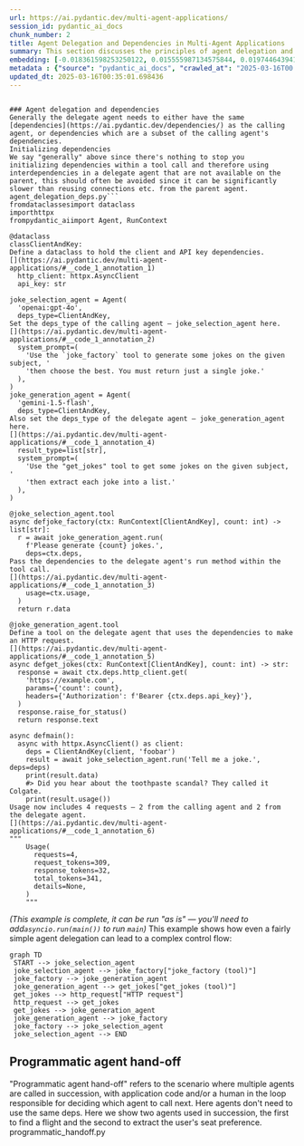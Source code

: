 ```yaml
---
url: https://ai.pydantic.dev/multi-agent-applications/
session_id: pydantic_ai_docs
chunk_number: 2
title: Agent Delegation and Dependencies in Multi-Agent Applications
summary: This section discusses the principles of agent delegation and dependencies in multi-agent systems. It emphasizes that delegate agents should typically have the same or a subset of dependencies as their calling agents. It also covers the initialization of dependencies, warning against initializing dependencies within tool calls due to potential performance issues.
embedding: [-0.018361598253250122, 0.015555987134575844, 0.019744643941521645, -0.024736786261200905, 0.006371895782649517, 0.04367794468998909, 0.004178778268396854, 0.013698752969503403, -0.007534313946962357, 0.01138708833605051, 0.02847759984433651, -0.05632294714450836, 0.004027301445603371, -0.04072744399309158, -0.0041985358111560345, -0.0648583248257637, -0.038488227874040604, 0.003651903010904789, 0.016952207311987877, 0.03948928788304329, 0.041386038064956665, 0.0271077249199152, 0.06311963498592377, 0.04515319690108299, -0.02525048889219761, -0.025369036942720413, 0.01371192466467619, 0.04707629233598709, 0.026817942038178444, -0.03271894529461861, 0.05158107355237007, -0.01537158153951168, -0.03364097699522972, 0.01155173685401678, 0.015806253999471664, 0.03851456940174103, 0.0209959726780653, 0.02398598939180374, -0.02446017600595951, 0.04449460282921791, 0.01138050202280283, -0.034483976662158966, 0.009819635190069675, 0.023274708539247513, -0.01746590994298458, 0.03988444432616234, -0.01388315949589014, -0.008489275351166725, 0.02510559931397438, -0.0011690041283145547, -0.031744226813316345, 0.01616189442574978, -0.005110688507556915, 0.01609603501856327, -0.028214162215590477, 0.012421080842614174, 0.008752712979912758, 0.00132706668227911, -0.02918888069689274, -0.05223966762423515, 0.006622161716222763, -0.007870197296142578, 0.013975362293422222, 0.05447888746857643, -0.03098025545477867, -0.001002709148451686, -0.02115403488278389, 0.010083072818815708, -0.02646230161190033, -0.01238156482577324, -0.007672618608921766, 0.04204463213682175, -0.05202891677618027, -0.019112395122647285, -0.05118591710925102, -0.023748895153403282, -0.015305722132325172, 0.03477375581860542, 0.0053346105851233006, -0.020613988861441612, -0.004791270475834608, -0.0204295814037323, 0.0077516501769423485, 0.010392611846327782, -0.03403613343834877, -0.060379888862371445, -0.04773488640785217, -0.03714469447731972, -0.03082219325006008, -0.01956023834645748, -0.02614617720246315, 0.0048307860270142555, -0.022958582267165184, 0.031322725117206573, 0.08034845441579819, 0.030295317992568016, 0.0209959726780653, 0.005627684760838747, -0.0059339310973882675, 0.015279377810657024, 0.05163376033306122, -0.003365414682775736, -0.08582795411348343, 0.010577017441391945, 0.04881497845053673, 0.011479291133582592, -0.01476567517966032, 0.03843553736805916, -0.038725320249795914, 0.0028615903574973345, -0.07982157915830612, -0.025395380333065987, 0.01819036342203617, 0.012144471518695354, -0.023142989724874496, -0.019323144108057022, 0.02219461463391781, 0.002245805226266384, 0.03177056834101677, -0.014067565090954304, -0.048788633197546005, -0.0024088071659207344, 0.003497133497148752, 0.002448322717100382, 0.008831744082272053, 0.015582331456243992, -0.006088700611144304, -0.04230806976556778, -0.03577481955289841, -0.005150204058736563, 0.03435225784778595, -0.01899384707212448, -0.01666242443025112, -0.037618882954120636, -0.03140175715088844, -0.006312622223049402, -0.015055456198751926, -0.02565881796181202, -0.033588286489248276, 0.018137674778699875, 0.046365007758140564, -0.043309133499860764, -0.009470580145716667, 0.02831953763961792, -0.016636081039905548, 0.09815683215856552, -0.026659879833459854, 0.010860213078558445, -0.02002125419676304, 0.037776947021484375, 0.001974135171622038, -0.008825157769024372, -0.031164662912487984, -0.010563845746219158, -0.03806672617793083, 0.009352033026516438, -0.04884132370352745, 0.028978131711483, 0.055638011544942856, 0.0009730724850669503, -0.041781194508075714, 0.027055036276578903, -0.017900582402944565, 0.00770554831251502, -0.049921415746212006, -0.032139383256435394, 0.0044652665965259075, 0.021575534716248512, -0.030348006635904312, -0.011136822402477264, -0.037197381258010864, -0.05479501187801361, -0.023683035746216774, 0.02903081849217415, 0.03458935022354126, -0.04568007215857506, -0.03432591259479523, -0.043335478752851486, -0.010353095829486847, -0.04038497805595398, 0.009273001924157143, -0.01492373738437891, -0.030137255787849426, -0.015503300353884697, -0.06164438650012016, -0.036486100405454636, 0.044441916048526764, 0.060221824795007706, -0.013685581274330616, 0.05268751084804535, 0.052397727966308594, 0.04834078997373581, 0.0014933616621419787, 0.044441916048526764, 0.022879552096128464, -0.0097340177744627, 0.04873594641685486, 0.010537502355873585, 0.020073940977454185, -0.03364097699522972, 0.04362525790929794, 0.008225837722420692, 0.00844975933432579, 0.007554071955382824, 0.0064081186428666115, -0.05516382306814194, -0.0008767531253397465, -0.027819005772471428, 0.014712987467646599, -0.007053540553897619, 0.01476567517966032, -0.04488975927233696, 0.012368393130600452, -0.02108817547559738, -0.05864119902253151, -0.06359382718801498, -0.031032944098114967, 0.05021119862794876, -0.02035055123269558, 0.07587001472711563, -0.00035152447526343167, 0.009747189469635487, 0.016372643411159515, -0.03540600836277008, -0.0056639076210558414, -0.014660299755632877, 0.011492462828755379, -0.052740197628736496, -0.013646065257489681, 0.033008724451065063, 0.013896331191062927, -0.015384753234684467, 0.01431783102452755, -0.0342995710670948, 0.036328040063381195, -0.05590144917368889, 0.02211558260023594, -0.04755047708749771, -0.01121585350483656, -0.01250669825822115, 0.004224879667162895, -0.0011517161037772894, -0.00635543093085289, -0.009786705486476421, -0.020627159625291824, 0.010847041383385658, -0.03935756906867027, -0.03321947529911995, 0.07355176657438278, 0.008140220306813717, 0.05300363525748253, -0.010524330660700798, 0.005324731580913067, 0.010511158034205437, -0.017795206978917122, -0.01882261410355568, 0.018322082236409187, -0.050158511847257614, -0.03458935022354126, 0.02494753710925579, -0.008759298361837864, 0.02525048889219761, -0.03743447735905647, 0.035748474299907684, 0.0008676974684931338, 0.02349863015115261, 0.02526366151869297, -0.00010907961404882371, -0.013310182839632034, 0.010162103921175003, 0.017518596723675728, 0.028662005439400673, 0.026277896016836166, -0.011367330327630043, -0.03732910007238388, -0.008199493400752544, 0.00752114225178957, 0.015424268320202827, -0.014897393994033337, -0.024354802444577217, -0.02075887843966484, 0.025131942704319954, 0.035827506333589554, 0.009556197561323643, 0.006740708369761705, 0.009826220571994781, -0.030268974602222443, 0.0056968373246490955, -0.009134696796536446, 0.01979733258485794, -0.00796898640692234, 0.0580616369843483, 0.04486341401934624, -0.031243693083524704, 0.015450612641870975, 0.017321018502116203, 0.0030838658567517996, 0.018611863255500793, -0.007580415811389685, -0.019586581736803055, 0.034721069037914276, -0.0111763384193182, -0.03356194496154785, -0.008456345647573471, 0.013949018903076649, 0.016833659261465073, -0.013329939916729927, 0.013073088601231575, 0.02953135035932064, -0.0012093429686501622, -0.02028469182550907, 0.06670238822698593, -0.02968941256403923, -0.0026771840639412403, -0.029979193583130836, 0.00823900941759348, 0.05758744850754738, -0.054584261029958725, 0.04080647602677345, -0.03445763140916824, -0.029109850525856018, -0.041965603828430176, 0.0316915363073349, -0.012368393130600452, 0.0028451255057007074, -0.01443637814372778, 0.026080317795276642, 0.008983220905065536, -0.07223457843065262, 0.01803230121731758, 0.008759298361837864, -0.004791270475834608, 0.01995539478957653, 0.05590144917368889, 0.041886571794748306, -0.013106018304824829, -0.037276413291692734, 0.03466838225722313, 0.05268751084804535, 0.0625927597284317, -0.03643341362476349, 0.014568096958100796, -0.04633866623044014, -0.060379888862371445, -0.021285753697156906, 0.053451478481292725, 0.022076066583395004, 0.030611444264650345, -0.022866379469633102, 0.01905970647931099, 0.017650315538048744, 0.008667095564305782, -0.01786106638610363, 0.0488940104842186, -0.016622910276055336, -0.03419419378042221, -0.022339504212141037, 0.01315211970359087, 0.0025701625272631645, -0.009049080312252045, -0.08324626833200455, 0.03458935022354126, -0.011795416474342346, 0.007000852841883898, -0.02398598939180374, 0.02615934982895851, 0.008594649843871593, -0.03150713071227074, 0.004906524438410997, 0.0328243188560009, 0.0526348240673542, 0.06043257564306259, -0.05453157424926758, -0.024170394986867905, -0.0209959726780653, -0.016148721799254417, -0.02534269355237484, 0.02124623954296112, -0.012407909147441387, 0.011867862194776535, 0.0257510207593441, -0.019257284700870514, -0.03113831952214241, -0.014291487634181976, 0.045100510120391846, 0.05558532476425171, -0.028345881029963493, -0.000987890874966979, -0.01722881570458412, 0.01720247231423855, 0.04907841607928276, -0.06348845362663269, 0.0023544731084257364, 0.01254621334373951, -0.035932883620262146, -0.012078612111508846, 0.021680910140275955, 0.008805399760603905, 0.029162537306547165, 0.0029966020956635475, 0.017070753499865532, 0.006737415213137865, -0.01776886358857155, -0.02968941256403923, -0.057007886469364166, 0.013046745210886002, 0.0469709150493145, 0.026514990255236626, 0.018783098086714745, 0.0018572347471490502, 0.06375189125537872, -0.0001405686343787238, 0.0028187818825244904, -0.007777993567287922, -0.019994910806417465, -0.02671256847679615, -0.049262821674346924, 0.0016275501111522317, 0.029083505272865295, 0.06701851636171341, 0.030268974602222443, -0.05447888746857643, 0.016372643411159515, -0.012941369786858559, -0.013817300088703632, 0.02750288136303425, 0.03458935022354126, -0.021865317597985268, 0.03635438159108162, -0.031322725117206573, 0.005120567511767149, 0.01704441010951996, 0.00605247775092721, 0.004774805624037981, -0.030189944431185722, -0.02058764547109604, 0.045495666563510895, 0.02381475456058979, -0.0139226745814085, -0.01745273731648922, -0.002448322717100382, -0.03216572478413582, -0.01585894078016281, 0.0416494756937027, -0.051844511181116104, 0.0027496295515447855, -0.05737669765949249, -0.06311963498592377, 0.02436797320842743, -0.013040158897638321, -0.005133739206939936, -0.018546003848314285, 0.0010348156793043017, 0.04012154042720795, -0.012328877113759518, -0.021377958357334137, 0.0587465725839138, 0.017518596723675728, 0.03385172411799431, 0.009819635190069675, 0.0362226627767086, -0.017492253333330154, -0.0370129756629467, 0.05684982240200043, 0.004030594602227211, 0.03295603767037392, 0.04747144877910614, -0.008212666027247906, -0.02581688016653061, 0.0236566923558712, 0.04417847841978073, -0.003274857997894287, -0.025527099147439003, -0.05358319729566574, -0.012651588767766953, -0.029952850192785263, 0.07597538828849792, 0.002054812852293253, 0.009911837987601757, 0.020469097420573235, 0.03145444393157959, 0.007573829498142004, 0.0025075962767004967, 0.009905251674354076, 0.00020313504501245916, 0.029057161882519722, -0.013856815174221992, -0.007982158102095127, -0.0223526768386364, -0.0035959226079285145, 0.019757816568017006, 0.016912691295146942, 0.059326138347387314, -0.01492373738437891, 0.010083072818815708, 0.016109205782413483, 0.01531889382749796, -0.022550255060195923, -0.01592480018734932, -0.006233591120690107, 0.04101722687482834, -0.019836848601698875, -0.012533041648566723, 0.017808377742767334, 0.012697690166532993, -0.03461569547653198, 0.030189944431185722, 0.008983220905065536, -0.01110389269888401, 0.015279377810657024, -0.034062474966049194, -0.010089658200740814, 0.006770344916731119, 0.00900956429541111, -0.030769506469368935, -0.003516891272738576, -0.008232423104345798, -0.0020531665068119764, -0.015661362558603287, 0.01858551986515522, 0.002094328636303544, -0.017413223162293434, -0.013909502886235714, 0.00400425074622035, 0.026528161019086838, -0.023037614300847054, 0.013580205850303173, -0.020956456661224365, -0.002767740748822689, 0.02310347370803356, 0.022023379802703857, -0.018954331055283546, 0.009312517940998077, 0.00621383311226964, -0.026409614831209183, 0.02203655056655407, 0.02726578712463379, 0.0049229892902076244, -0.03219207003712654, 0.002066338201984763, -0.012440838851034641, 0.008206079714000225, -0.024894848465919495, -0.012058854103088379, -0.025158286094665527, -0.008607822470366955, 0.015740394592285156, -0.012032510712742805, 0.005956981796771288, -0.02017931640148163, 0.03490547463297844, 0.000701402488630265, 0.019257284700870514, -0.018967503681778908, 0.001418446539901197, 0.013540689833462238, 0.006744001526385546, -0.020943285897374153, 0.019823675975203514, -0.03522159904241562, -0.0076265172101557255, -0.022655630484223366, -0.006543130148202181, -0.007949228398501873, -0.0035531139001250267, 0.031823255121707916, 0.004985555540770292, -0.0053214384242892265, -0.007718720473349094, -0.010116001591086388, 0.029109850525856018, 0.02115403488278389, -0.0051765479147434235, -0.007824094966053963, 0.014291487634181976, -0.0016168479342013597, 0.04117529094219208, -0.013026987202465534, -0.013283838517963886, -0.005532188806682825, -0.011130237020552158, -0.027292130514979362, 0.020469097420573235, -0.0032007661648094654, 0.006543130148202181, -0.03153347596526146, -0.03153347596526146, -0.01625409722328186, -0.01905970647931099, -0.011070962995290756, 0.006315915379673243, -0.0045903995633125305, -8.397072087973356e-05, 0.005232528317719698, -0.03888338431715965, 0.009035907685756683, -0.002621203660964966, 0.0038692390080541372, -0.027055036276578903, 0.005657321307808161, 0.012249846011400223, -0.03137541189789772, -0.03277163207530975, -0.01541109662503004, -0.0160170029848814, -0.017597628757357597, 0.0024911314249038696, -0.00309703778475523, -0.002621203660964966, 0.009398134425282478, 0.01178224477916956, -0.011163166724145412, -0.006836204323917627, -0.020100286230444908, -0.014936909079551697, -0.005877950228750706, -0.01674145646393299, 0.014225628226995468, 0.04341450706124306, -0.017821550369262695, 0.02430211380124092, 0.019586581736803055, 0.018387941643595695, 0.006487149745225906, -0.0013138947542756796, 0.01713661290705204, -0.011953478679060936, -0.013185049407184124, -0.00816656369715929, 0.006750587373971939, -0.04947357252240181, 0.014146596193313599, 0.01388315949589014, 0.005459743086248636, -0.015898456797003746, -0.012236674316227436, -0.015898456797003746, -0.004547590855509043, -0.003125027986243367, -0.06127557530999184, 0.004478438291698694, 0.0060623567551374435, 0.012401322834193707, 0.008041431196033955, 0.02044275403022766, 0.02669939585030079, -0.012361806817352772, -0.011301470920443535, 0.03830381855368614, -0.019599754363298416, -0.002206289442256093, -0.05021119862794876, 0.025724677368998528, 0.002938975114375353, 0.02477630227804184, 0.014304659329354763, -0.008805399760603905, -0.015898456797003746, -0.03171788156032562, 0.03643341362476349, -0.03163884952664375, 0.013073088601231575, -0.018229879438877106, 0.016701940447092056, 0.005733059719204903, 0.019323144108057022, 0.02750288136303425, 0.01568770594894886, 0.020798394456505775, -0.009589127264916897, -0.038251131772994995, 0.013790955767035484, 0.05052732303738594, -0.02067984826862812, -0.008067775517702103, 0.00561451306566596, -0.007297220174223185, -0.013441900722682476, -0.03432591259479523, 0.034141506999731064, -0.007870197296142578, -0.0015444026794284582, -0.028925443068146706, 0.029320599511265755, 0.048156384378671646, -0.05969494953751564, 0.028846412897109985, 0.009437650442123413, 0.01033992413431406, 0.02189166098833084, 0.016030175611376762, -0.006121630314737558, 0.002772680250927806, 0.016754629090428352, 0.0342995710670948, 0.0085748927667737, -0.006138095166534185, 0.03490547463297844, -0.02839856781065464, -0.05690251290798187, -0.018243050202727318, -0.017360534518957138, 0.00889101717621088, 0.010932658798992634, -0.028345881029963493, -0.07054857909679413, -0.01801912859082222, 0.030137255787849426, 0.01537158153951168, -0.01649119146168232, -0.0018654671730473638, 0.023063957691192627, -0.02953135035932064, -0.013013815507292747, -0.024354802444577217, -0.013422143645584583, -0.04683919623494148, 0.013988533988595009, 0.03690760210156441, -0.0055717043578624725, -0.025197802111506462, 0.010353095829486847, -0.033430226147174835, -0.02011345699429512, -0.012816237285733223, -0.04631232097744942, -0.04241344705224037, 0.012006166391074657, 0.026119833812117577, 0.005403762683272362, -0.021536020562052727, 0.015911627560853958, -0.016109205782413483, -0.05245041847229004, -0.022405363619327545, -0.007119399961084127, -0.05479501187801361, 0.000679998192936182, -0.06059063598513603, -0.011070962995290756, 0.027055036276578903, -0.02340642735362053, -0.0043565984815359116, 0.009042493999004364, -0.012190572917461395, 0.019033363088965416, 0.04141238331794739, 0.04062207043170929, -0.01770300418138504, 0.04438922926783562, -0.06348845362663269, 0.010847041383385658, 0.0011772365542128682, 0.007810923270881176, 0.005670493468642235, 0.030532412230968475, -0.01882261410355568, -0.04407310113310814, -0.029162537306547165, -0.010893142782151699, 0.006319208536297083, -0.014396862126886845, -0.018848957493901253, 0.04578544571995735, -0.010372853837907314, -0.03767156973481178, 0.011090721003711224, -0.02976844273507595, 0.002938975114375353, 0.004508075304329395, -0.00694157974794507, -0.009068837389349937, -0.0029982486739754677, 0.015832597389817238, 0.016056519001722336, -0.010484814643859863, -0.008989806286990643, -0.01110389269888401, 0.009062252007424831, -0.02131209895014763, 0.01978415995836258, 0.0048274933360517025, -0.01987636275589466, 0.0183352530002594, 0.023999162018299103, -0.002173359738662839, -0.012730619870126247, -0.004491610452532768, -0.0013196575455367565, -0.03319313004612923, -0.04676016420125961, -0.011874447576701641, 0.021180380135774612, 0.008074360899627209, 0.02252391166985035, 0.009885494597256184, 0.02583005279302597, -0.1191791519522667, -0.024236254394054413, 0.014238799922168255, -0.027792662382125854, 0.00679668877273798, 0.01050457265228033, 0.0362226627767086, 0.026673052459955215, -0.02316933311522007, -0.014963253401219845, 0.008015087805688381, -0.004870301578193903, -0.01480519026517868, -0.033351194113492966, 0.016464846208691597, -0.0077516501769423485, 0.00034185138065367937, 0.01464712806046009, 0.023538146167993546, 0.007672618608921766, -0.024183567613363266, -0.0024038676638156176, -0.05495307222008705, -0.006875720340758562, -0.006967923138290644, -0.00048530136700719595, -0.012888682074844837, 0.01674145646393299, 0.021786285564303398, -0.0036650749389082193, -0.00621712626889348, -0.01626726984977722, 0.009747189469635487, -0.00637848163023591, -0.03298238292336464, 0.05447888746857643, -0.000120090480777435, 0.013231150805950165, 0.02139112912118435, -0.01971830055117607, 0.009299345314502716, 0.0050086067058146, 0.02792438119649887, 0.004781391471624374, 0.012776721268892288, 0.012631830759346485, -0.0251846294850111, -0.006809860933572054, -0.0162409245967865, 0.02052178606390953, 0.026277896016836166, -0.015872113406658173, 0.032297443598508835, 0.0034115163143724203, 0.040753789246082306, 0.04301935061812401, -0.025803707540035248, 0.012980885803699493, 0.004926282446831465, 0.03377269580960274, 0.022721489891409874, 0.03827747702598572, 0.009839392267167568, -0.018690895289182663, -0.013059916906058788, -0.0015600442420691252, -0.00577257527038455, 0.011354158632457256, -0.014028050005435944, 0.002025176305323839, -0.007619931362569332, 0.02011345699429512, 0.03063778765499592, 0.0008602882735431194, 0.012677932158112526, 0.027845349162817, 0.015437440946698189, 0.002561930101364851, -7.100465154508129e-05, 0.003803379600867629, 0.04230806976556778, -0.05118591710925102, -0.0049394541420042515, 0.03883069381117821, -0.06164438650012016, -0.010089658200740814, 0.009319103322923183, -0.007448696997016668, 0.0030031881760805845, 0.025724677368998528, 0.01929680071771145, 0.00900956429541111, 0.008509033359587193, 0.007415767293423414, -0.039462946355342865, -0.012072025798261166, -0.06016913801431656, 0.03208669275045395, 0.01954706571996212, 0.018374769017100334, 0.02486850507557392, 0.027660943567752838, -0.01021479070186615, -0.008811986073851585, -0.030163599178195, 0.03796135261654854, -0.006072235759347677, -0.030848536640405655, -0.03090122528374195, -0.011261955834925175, 0.014107081107795238, 0.012394736520946026, -0.06227663904428482, 0.038751665502786636, -0.015384753234684467, -0.013231150805950165, 0.06617551296949387, -0.011110479012131691, -0.050395604223012924, 0.01938900351524353, -0.004554176703095436, 0.03058510087430477, 0.02044275403022766, 0.02381475456058979, -0.007481626700609922, 0.0006631216965615749, -0.05010582134127617, -0.013909502886235714, -0.019244113937020302, 0.015437440946698189, 0.006450926885008812, -0.006487149745225906, -0.020139800384640694, 0.0033407174050807953, -0.015226691029965878, 0.00414255540817976, 0.027318473905324936, -0.03419419378042221, -0.018927987664937973, -0.015635019168257713, 0.003556407056748867, -0.05590144917368889, -0.005410348530858755, -0.0024186859373003244, -0.04438922926783562, -0.022181442007422447, 0.032455507665872574, 0.003997664898633957, -0.038251131772994995, 0.025606129318475723, -0.01647801883518696, 0.006444341037422419, 0.0006133155548013747, 0.03000553697347641, 0.001904982840642333, 0.03598557040095329, 0.003737520193681121, -0.04994776099920273, 0.014238799922168255, -0.017110269516706467, -0.019573410972952843, 0.05858851224184036, -0.027160411700606346, -0.005966860800981522, 0.004932868294417858, 0.0014060979010537267, -0.01271086186170578, -0.003602508455514908, 0.00824559573084116, -0.04528491571545601, -0.022260474041104317, -0.03577481955289841, -0.010629705153405666, 0.007396009285002947, 0.051291290670633316, 0.05621757358312607, 0.03377269580960274, 0.004817614331841469, -0.00723794661462307, 0.045416634529829025, 0.03822479024529457, 0.022563425824046135, -0.037618882954120636, -0.026343755424022675, 0.010287236422300339, -0.012612072750926018, 0.012500111944973469, 0.014884221367537975, -0.0017831429140642285, 0.00605247775092721, 0.034879133105278015, 0.00960888434201479, -0.031111974269151688, 0.004409286193549633, -0.04359891638159752, 0.03756619617342949, 0.013975362293422222, -0.017241988331079483, -0.013790955767035484, -0.004840665031224489, -0.0036617820151150227, 0.03177056834101677, -0.0021815921645611525, 0.004656258970499039, 0.05468963459134102, 0.0511595718562603, -0.009661572054028511, -0.003674953943118453, -0.01122243981808424, -0.005443278234452009, -0.0050645871087908745, -0.02477630227804184, -0.01608286239206791, 0.029241569340229034, -0.017347363755106926, 0.004656258970499039, -0.017887409776449203, -0.018058644607663155, 0.0023001390509307384, -0.028293192386627197, 0.0021140864118933678, -0.033035069704055786, 0.0036123874597251415, 0.017004894092679024, 0.026422787457704544, -0.0008709903922863305, -0.006184196565300226, -0.0013361223973333836, 0.017255159094929695, -0.005347782280296087, -0.017571285367012024, 0.004498196300119162, -0.01408073678612709, 0.007086470257490873, 0.03321947529911995, -0.030532412230968475, 0.010069900192320347, 0.0069152358919382095, -0.015648189932107925, 0.014884221367537975, -0.005522309802472591, 0.010583603754639626, -0.004676016513258219, -0.004330254625529051, 0.02606714516878128, 0.004247930366545916, 0.031981319189071655, 0.042597852647304535, 0.017518596723675728, -0.003711176570504904, 0.0027792660985141993, -0.005551946349442005, 0.031902287155389786, -0.003744106274098158, 0.0350898839533329, -0.032455507665872574, 0.028372224420309067, 0.053767602890729904, -0.005387297831475735, -0.006269813980907202, -0.008397071622312069, 0.0097340177744627, -0.00472870422527194, -0.00015538699517492205, -0.02768728695809841, -0.02887275628745556, -0.01238156482577324, 0.04062207043170929, 0.027819005772471428, -0.002357766032218933, -0.0025388794019818306, 0.005324731580913067, 0.010076486505568027, 0.027318473905324936, -0.0009681329829618335, -0.004116211552172899, -0.013685581274330616, -0.0047023603692650795, -0.020719364285469055, -0.03063778765499592, -0.007791165728121996, -0.028582975268363953, -0.031243693083524704, -0.005759403575211763, 0.0015065334737300873, -0.0150817995890975, -0.012835994362831116, -0.026119833812117577, 0.012579143047332764, -0.009575954638421535, 0.04915744811296463, 0.017821550369262695, -0.0019823675975203514, -0.007310392335057259, -0.009799877181649208, -0.021114520728588104, 0.012691103853285313, 0.020087113603949547, 0.0022523910738527775, -0.015714049339294434, -0.0019807210192084312, 0.01762397214770317, -0.02036372199654579, 0.020060770213603973, 0.03682857006788254, 0.004820907022804022, 0.013619721867144108, -0.012625244446098804, 0.03150713071227074, 0.007014025002717972, -0.037539850920438766, 0.010036970488727093, 0.02742384932935238, -0.012052267789840698, 0.03400978818535805, 0.03877800703048706, -0.0564810112118721, -0.012849166989326477, -0.024802645668387413, 0.003129967488348484, -0.018440628424286842, 0.03917316347360611, 0.005216063465923071, 0.017505425959825516, 0.00633567338809371, -0.029821131378412247, -0.018651379272341728, 0.008996392600238323, -0.01697855070233345, -0.012230088002979755, 0.019599754363298416, 0.003128320910036564, 0.023366911336779594, 0.0029817838221788406, -0.043572571128606796, 0.008877845481038094, -0.028503943234682083, 0.010912900790572166, -0.0015040638390928507, -0.015266206115484238, 0.0042281728237867355, -0.01801912859082222, -0.0032501607201993465, -0.019086049869656563, 0.013204807415604591, -0.020982801914215088, 0.0014102141140028834, -0.022379020228981972, 0.03074316307902336, 0.025961771607398987, 0.07165501266717911, -0.0010677453828975558, -0.027371162548661232, 0.034167852252721786, 0.03466838225722313, 0.004791270475834608, 0.007185259368270636, -0.004554176703095436, -0.009384962730109692, -0.025052910670638084, -0.028372224420309067, 0.04033229127526283, 0.012559385038912296, -0.007145743817090988, 0.015951143577694893, -0.0024055142421275377, 0.004471852444112301, -0.004152434412389994, 0.009595712646842003, 0.017281504347920418, 0.015911627560853958, 0.06580670177936554, -0.034167852252721786, -0.046444039791822433, 0.011459533125162125, -0.012368393130600452, 0.00679668877273798, -0.03619632124900818, 0.01584576815366745, 0.031032944098114967, 0.02398598939180374, -0.0339571014046669, 0.00442245788872242, -0.014133424498140812, -0.056112200021743774, 0.006740708369761705, 0.03540600836277008, -0.009885494597256184, 0.003263332648202777, 0.013488003052771091, -0.00619407556951046, 0.0035465280525386333, 0.01688634790480137, -0.00400425074622035, -0.005133739206939936, 0.021654566749930382, 0.004557469859719276, -0.04873594641685486, 0.03545869514346123, 0.014067565090954304, 0.006599110551178455, 0.014515409246087074, 0.02316933311522007, -0.02726578712463379, -0.01404122170060873, -0.03129637986421585, -0.028108786791563034, 0.047102633863687515, 0.019165081903338432, 0.01930997334420681, -0.0373554453253746, -0.004366477485746145, 0.009233485907316208, 0.023696208372712135, 0.009740603156387806, -0.015635019168257713, 0.011288299225270748, -0.025632474571466446, -0.001235686824657023, 0.04296666383743286, -0.03098025545477867, 0.0019066293025389314, 0.026765255257487297, -0.010642876848578453, -0.004185364115983248, 0.016675597056746483, 0.005976739339530468, -0.03690760210156441, 0.01062311977148056, 0.027134068310260773, -0.008713196963071823, 0.009925009682774544, -0.01940217614173889, 0.019678784534335136, -0.02357766032218933, -0.031559817492961884, 0.011808588169515133, 0.014370518736541271, -0.02831953763961792, -0.0043368409387767315, -0.0005630977684631944, -0.0020136507228016853, -0.0026574262883514166, 0.015727221965789795, 0.019086049869656563, -0.014568096958100796, 0.004033887758851051, -0.007145743817090988, -0.04325644671916962, 0.04054303839802742, 0.005426813382655382, -0.008423415943980217, -0.011400260031223297, 0.0003791030903812498, -0.007837267592549324, 0.01029382273554802, -0.022141925990581512, -0.007949228398501873, -0.005021778400987387, 0.028582975268363953, -0.01388315949589014, 0.005489380098879337, 0.014541752636432648, -0.0016053225845098495, -0.0015715697081759572, 0.001300722942687571, -0.018954331055283546, -0.009905251674354076, -0.020152973011136055, -0.013046745210886002, -0.0018407698953524232, 0.0006046714843250811, -0.001418446539901197, -0.017676658928394318, 0.013790955767035484, 0.027239443734288216, 0.008956876583397388, -0.013073088601231575, -0.007211603224277496, -0.015292550437152386, -0.018243050202727318, 0.01149904914200306, 0.0042314655147492886, -0.0038758250884711742, -0.028688348829746246, 0.012058854103088379, 0.0017255159327760339, -0.014568096958100796, -0.008271939121186733, -0.0002107500476995483, -0.008311455138027668, -0.0031365533359348774, -0.02284003607928753, -0.02734481729567051, -0.010570432059466839, 0.00841024424880743, 0.010069900192320347, -0.014778846874833107, 0.0028451255057007074, 0.01963927038013935, 0.04230806976556778, -0.016451675444841385, 0.030506068840622902, -0.025369036942720413, -0.021022316068410873, -0.047603167593479156, 0.024631410837173462, -0.021443817764520645, -0.004817614331841469, -0.014396862126886845, 0.03661781921982765, -0.007903126999735832, -0.0056836651638150215, 0.0021667738910764456, 0.030427036806941032, -0.004511367995291948, -0.01531889382749796, 0.027239443734288216, 0.004857129883021116, -0.0259749423712492, 0.012302533723413944, -0.0251846294850111, 0.019757816568017006, 0.0032830904237926006, 0.03071681782603264, 0.0011336046736687422, 0.015793081372976303, -0.038409195840358734, 0.0038066727574914694, 0.003334131557494402, -0.008087532594799995, -0.01061653345823288, 0.01834842562675476, 0.002556990832090378, -0.02726578712463379, -0.012118127197027206, -0.032218411564826965, -0.01431783102452755, -0.015305722132325172, -0.017992785200476646, 0.010873384773731232, 0.031586162745952606, 0.005357661284506321, 0.002147016115486622, 0.026567677035927773, 0.0024367973674088717, -0.028582975268363953, -0.013764612376689911, 0.02341959811747074, 0.0580616369843483, -0.02895178645849228, 0.002736457623541355, -0.048946697264909744, 0.014633956365287304, -0.006296157371252775, 0.0320340059697628, 0.0026508404407650232, -0.009417892433702946, 0.006230297964066267, -0.003582750679925084, 0.006177610717713833, 0.014607612043619156, 0.009839392267167568, -0.01226960401982069, 0.028424911201000214, -0.011321228928864002, 0.038172099739313126, -0.000987890874966979, 0.018519660457968712, -0.03453666344285011, -0.010695564560592175, -0.013988533988595009, 0.028925443068146706, -0.06143363565206528, 0.015898456797003746, -0.003618973307311535, 0.024275770410895348, 0.02173359878361225, -0.02035055123269558, -0.012519869953393936, 0.03461569547653198, -0.010873384773731232, 0.013204807415604591, -0.014607612043619156, -0.00011813527817139402, -0.008818572387099266, -0.03556406870484352, 0.0011533625656738877, 0.015424268320202827, 0.009872321970760822, -0.020785223692655563, 0.03047972545027733, -0.008061189204454422, 0.02284003607928753, -0.008765884675085545, 0.002942268270999193, 0.012203744612634182, 0.0057791611179709435, -0.015542815439403057, -0.024078192189335823, 0.038567256182432175, -0.007257704623043537, -0.01649119146168232, 0.0002871057658921927, 0.014093909412622452, -0.004567348398268223, 0.030348006635904312, -0.0244470052421093, 0.014831534586846828, 0.018717238679528236, -0.017716174945235252, -0.0013558801729232073, -0.021101348102092743, 0.0041985358111560345, -0.007428938988596201, 0.021509675309062004, -0.038488227874040604, 0.008627579547464848, -0.025632474571466446, -0.026528161019086838, 0.012743791565299034, 0.03332484886050224, -0.013817300088703632, -0.027134068310260773, -0.00960888434201479, 0.017097096890211105, -0.014528580941259861, 0.0005643326439894736, -0.015345237217843533, -0.02299809828400612, -0.00028134306194260716, 0.00205975235439837, 0.00118711544200778, -0.01738687790930271, 0.010122587904334068, -0.01121585350483656, -0.01049798633903265, 0.009352033026516438, 0.034747414290905, 0.009878908284008503, 0.010484814643859863, -0.002942268270999193, 0.02517145872116089, -0.002752922475337982, 0.016846831887960434, 0.022971754893660545, 0.03419419378042221, -0.02044275403022766, -0.005940516944974661, -0.03227110207080841, -0.015437440946698189, -0.012052267789840698, 0.03740813210606575, -0.008739541284739971, 0.000614962016697973, 0.027134068310260773, 0.007646275218576193, 0.0007363902986980975, -0.02316933311522007, 0.008456345647573471, 0.03295603767037392, -0.001219221972860396, -0.011795416474342346, 0.006371895782649517, -0.00489005958661437, 0.06127557530999184, 0.0047978563234210014, -0.01468664314597845, -0.029873818159103394, 0.033825382590293884, 0.01006331481039524, -0.003467496717348695, 0.0011311350390315056, -0.030690474435687065, 0.047919292002916336, -0.005973446648567915, -0.008627579547464848, 0.00018821378762368113, 0.032218411564826965, 4.6307381126098335e-05, 0.014028050005435944, 0.026277896016836166, 0.04064841568470001, -0.015029112808406353, 0.020890597254037857, 0.023709379136562347, 0.013171877712011337, -0.011347572319209576, 0.020258348435163498, 0.004359891638159752, -0.030110912397503853, -0.025000223889946938, -0.005515723954886198, 0.024828989058732986, -0.0014760735211893916, 0.02816147357225418, 0.008034845814108849, 0.0036980046425014734, -0.050237540155649185, -0.015727221965789795, -0.016306784003973007, 0.013580205850303173, 0.01873040944337845, -0.0034246882423758507, -0.005002020392566919, -0.01825622282922268, 0.008956876583397388, -0.004876887891441584, -0.01857234723865986, 0.0048307860270142555, -0.004672723822295666, -0.028503943234682083, 0.045100510120391846, -0.018809441477060318, -0.016780972480773926, 0.003793500829488039, -0.009793290868401527, -0.025632474571466446, 0.006161145865917206, 0.021351613104343414, -0.0037803289014846087, -0.009082010015845299, 0.023182503879070282, -0.02052178606390953, -0.012618659064173698, -0.015450612641870975, -0.03572213277220726, -0.006417997181415558, 0.0160170029848814, -0.020152973011136055, 0.008153392001986504, -0.019810503348708153, 0.01033992413431406, -0.014423206448554993, -6.637391197727993e-05, 0.0009450822253711522, -0.025210974738001823, -0.025882739573717117, 0.005660614464432001]
metadata : {"source": "pydantic_ai_docs", "crawled_at": "2025-03-16T00:35:01.698436", "url_path": "/multi-agent-applications/", "chunk_size": 4268}
updated_dt: 2025-03-16T00:35:01.698436
---
```

```

### Agent delegation and dependencies
Generally the delegate agent needs to either have the same [dependencies](https://ai.pydantic.dev/dependencies/) as the calling agent, or dependencies which are a subset of the calling agent's dependencies.
Initializing dependencies
We say "generally" above since there's nothing to stop you initializing dependencies within a tool call and therefore using interdependencies in a delegate agent that are not available on the parent, this should often be avoided since it can be significantly slower than reusing connections etc. from the parent agent.
agent_delegation_deps.py```
fromdataclassesimport dataclass
importhttpx
frompydantic_aiimport Agent, RunContext

@dataclass
classClientAndKey: 
Define a dataclass to hold the client and API key dependencies.
[](https://ai.pydantic.dev/multi-agent-applications/#__code_1_annotation_1)
  http_client: httpx.AsyncClient
  api_key: str

joke_selection_agent = Agent(
  'openai:gpt-4o',
  deps_type=ClientAndKey, 
Set the deps_type of the calling agent — joke_selection_agent here.
[](https://ai.pydantic.dev/multi-agent-applications/#__code_1_annotation_2)
  system_prompt=(
    'Use the `joke_factory` tool to generate some jokes on the given subject, '
    'then choose the best. You must return just a single joke.'
  ),
)
joke_generation_agent = Agent(
  'gemini-1.5-flash',
  deps_type=ClientAndKey, 
Also set the deps_type of the delegate agent — joke_generation_agent here.
[](https://ai.pydantic.dev/multi-agent-applications/#__code_1_annotation_4)
  result_type=list[str],
  system_prompt=(
    'Use the "get_jokes" tool to get some jokes on the given subject, '
    'then extract each joke into a list.'
  ),
)

@joke_selection_agent.tool
async defjoke_factory(ctx: RunContext[ClientAndKey], count: int) -> list[str]:
  r = await joke_generation_agent.run(
    f'Please generate {count} jokes.',
    deps=ctx.deps, 
Pass the dependencies to the delegate agent's run method within the tool call.
[](https://ai.pydantic.dev/multi-agent-applications/#__code_1_annotation_3)
    usage=ctx.usage,
  )
  return r.data

@joke_generation_agent.tool 
Define a tool on the delegate agent that uses the dependencies to make an HTTP request.
[](https://ai.pydantic.dev/multi-agent-applications/#__code_1_annotation_5)
async defget_jokes(ctx: RunContext[ClientAndKey], count: int) -> str:
  response = await ctx.deps.http_client.get(
    'https://example.com',
    params={'count': count},
    headers={'Authorization': f'Bearer {ctx.deps.api_key}'},
  )
  response.raise_for_status()
  return response.text

async defmain():
  async with httpx.AsyncClient() as client:
    deps = ClientAndKey(client, 'foobar')
    result = await joke_selection_agent.run('Tell me a joke.', deps=deps)
    print(result.data)
    #> Did you hear about the toothpaste scandal? They called it Colgate.
    print(result.usage()) 
Usage now includes 4 requests — 2 from the calling agent and 2 from the delegate agent.
[](https://ai.pydantic.dev/multi-agent-applications/#__code_1_annotation_6)
"""
    Usage(
      requests=4,
      request_tokens=309,
      response_tokens=32,
      total_tokens=341,
      details=None,
    )
    """

```

_(This example is complete, it can be run "as is" — you'll need to add`asyncio.run(main())` to run `main`)_
This example shows how even a fairly simple agent delegation can lead to a complex control flow:
```
graph TD
 START --> joke_selection_agent
 joke_selection_agent --> joke_factory["joke_factory (tool)"]
 joke_factory --> joke_generation_agent
 joke_generation_agent --> get_jokes["get_jokes (tool)"]
 get_jokes --> http_request["HTTP request"]
 http_request --> get_jokes
 get_jokes --> joke_generation_agent
 joke_generation_agent --> joke_factory
 joke_factory --> joke_selection_agent
 joke_selection_agent --> END
```

## Programmatic agent hand-off
"Programmatic agent hand-off" refers to the scenario where multiple agents are called in succession, with application code and/or a human in the loop responsible for deciding which agent to call next.
Here agents don't need to use the same deps.
Here we show two agents used in succession, the first to find a flight and the second to extract the user's seat preference.
programmatic_handoff.py